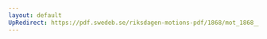 ```yaml
---
layout: default
UpRedirect: https://pdf.swedeb.se/riksdagen-motions-pdf/1868/mot_1868__ak__00312/mot_1868__ak__00312_002.pdf
---
```

